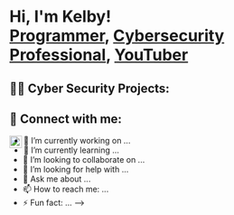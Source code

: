 <h1>Hi, I'm Kelby! <br/><a href="https://github.com/joshmadakor1">Programmer</a>, <a href="https://www.linkedin.com/in/joshmadakor/">Cybersecurity Professional</a>, <a href="https://www.youtube.com/c/joshmadakor">YouTuber</a></h1>

<h2>👨‍💻 Cyber Security Projects:</h2>

<h2> 🤳 Connect with me:</h2>

[<img align="left" alt="Kelby Mitchell | LinkedIn" width="22px" src=[https://www.linkedin.com/in/kelby-mitchell] />][linkedin]

[linkedin]: https://linkedin.com/in/kelby-mitchell

- 🔭 I’m currently working on ...
- 🌱 I’m currently learning ...
- 👯 I’m looking to collaborate on ...
- 🤔 I’m looking for help with ...
- 💬 Ask me about ...
- 📫 How to reach me: ...
- ⚡ Fun fact: ...
-->
